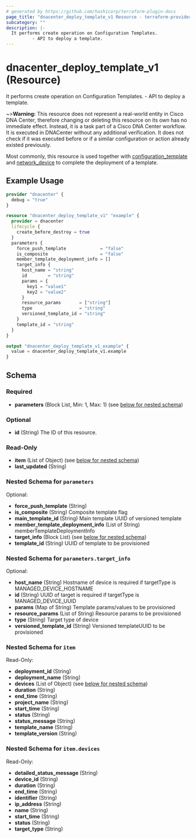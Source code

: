 ```yaml
---
# generated by https://github.com/hashicorp/terraform-plugin-docs
page_title: "dnacenter_deploy_template_v1 Resource - terraform-provider-dnacenter"
subcategory: ""
description: |-
  It performs create operation on Configuration Templates.
          - API to deploy a template.
---
```


# dnacenter_deploy_template_v1 (Resource)

It performs create operation on Configuration Templates.
		- API to deploy a template.

~>**Warning:**
This resource does not represent a real-world entity in Cisco DNA Center, therefore changing or deleting this resource on its own has no immediate effect.
Instead, it is a task part of a Cisco DNA Center workflow. It is executed in DNACenter without any additional verification. It does not check if it was executed before or if a similar configuration or action already existed previously.

Most commonly, this resource is used together with [configuration_template](./configuration_template.md) and [network_device](./network_device.md) to complete the deployment of a template.


## Example Usage

```terraform
provider "dnacenter" {
  debug = "true"
}

resource "dnacenter_deploy_template_v1" "example" {
  provider = dnacenter
  lifecycle {
    create_before_destroy = true
  }
  parameters {
    force_push_template             = "false"
    is_composite                    = "false"
    member_template_deployment_info = []
    target_info {
      host_name = "string"
      id        = "string"
      params = {
        key1 = "value1"
        key2 = "value2"
      }
      resource_params       = ["string"]
      type                  = "string"
      versioned_template_id = "string"
    }
    template_id = "string"
  }
}

output "dnacenter_deploy_template_v1_example" {
  value = dnacenter_deploy_template_v1.example
}
```

<!-- schema generated by tfplugindocs -->
## Schema

### Required

- **parameters** (Block List, Min: 1, Max: 1) (see [below for nested schema](#nestedblock--parameters))

### Optional

- **id** (String) The ID of this resource.

### Read-Only

- **item** (List of Object) (see [below for nested schema](#nestedatt--item))
- **last_updated** (String)

<a id="nestedblock--parameters"></a>
### Nested Schema for `parameters`

Optional:

- **force_push_template** (String)
- **is_composite** (String) Composite template flag
- **main_template_id** (String) Main template UUID of versioned template
- **member_template_deployment_info** (List of String) memberTemplateDeploymentInfo
- **target_info** (Block List) (see [below for nested schema](#nestedblock--parameters--target_info))
- **template_id** (String) UUID of template to be provisioned

<a id="nestedblock--parameters--target_info"></a>
### Nested Schema for `parameters.target_info`

Optional:

- **host_name** (String) Hostname of device is required if targetType is MANAGED_DEVICE_HOSTNAME
- **id** (String) UUID of target is required if targetType is MANAGED_DEVICE_UUID
- **params** (Map of String) Template params/values to be provisioned
- **resource_params** (List of String) Resource params to be provisioned
- **type** (String) Target type of device
- **versioned_template_id** (String) Versioned templateUUID to be provisioned



<a id="nestedatt--item"></a>
### Nested Schema for `item`

Read-Only:

- **deployment_id** (String)
- **deployment_name** (String)
- **devices** (List of Object) (see [below for nested schema](#nestedobjatt--item--devices))
- **duration** (String)
- **end_time** (String)
- **project_name** (String)
- **start_time** (String)
- **status** (String)
- **status_message** (String)
- **template_name** (String)
- **template_version** (String)

<a id="nestedobjatt--item--devices"></a>
### Nested Schema for `item.devices`

Read-Only:

- **detailed_status_message** (String)
- **device_id** (String)
- **duration** (String)
- **end_time** (String)
- **identifier** (String)
- **ip_address** (String)
- **name** (String)
- **start_time** (String)
- **status** (String)
- **target_type** (String)


